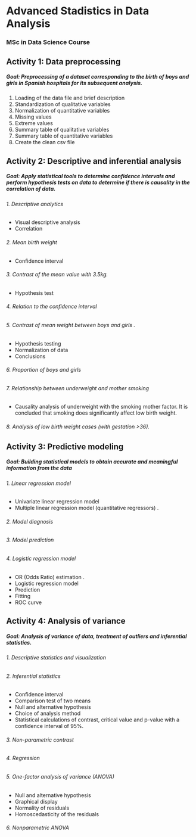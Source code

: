 # Advanced Stadistics in Data Analysis 
### MSc in Data Science Course

## Activity 1: Data preprocessing

##### Goal: Preprocessing of a dataset corresponding to the birth of boys and girls in Spanish hospitals for its subsequent analysis. 

1. Loading of the data file and brief description 
2. Standardization of qualitative variables 
3. Normalization of quantitative variables 
4. Missing values 
5. Extreme values 
6. Summary table of qualitative variables 
7. Summary table of quantitative variables 
8. Create the clean csv file


## Activity 2: Descriptive and inferential analysis

##### Goal: Apply statistical tools to determine confidence intervals and perform hypothesis tests on data to determine if there is causality in the correlation of data. 

###### 1. Descriptive analytics

- Visual descriptive analysis 
- Correlation 

###### 2. Mean birth weight

- Confidence interval

###### 3. Contrast of the mean value with 3.5kg. 
- Hypothesis test

###### 4. Relation to the confidence interval

###### 5. Contrast of mean weight between boys and girls .

- Hypothesis testing
- Normalization of data
- Conclusions

###### 6. Proportion of boys and girls

###### 7. Relationship between underweight and mother smoking

- Causality analysis of underweight with the smoking mother factor. It is concluded that smoking does significantly affect low birth weight. 

###### 8. Analysis of low birth weight cases (with gestation >36). 

## Activity 3: Predictive modeling

##### Goal: Building statistical models to obtain accurate and meaningful information from the data

###### 1. Linear regression model 

- Univariate linear regression model 
- Multiple linear regression model (quantitative regressors) . 

###### 2. Model diagnosis 

###### 3. Model prediction

###### 4. Logistic regression model 

- OR (Odds Ratio) estimation .
- Logistic regression model 
- Prediction 
- Fitting
- ROC curve 

## Activity 4: Analysis of variance

##### Goal: Analysis of variance of data, treatment of outliers and inferential statistics.

###### 1. Descriptive statistics and visualization

###### 2. Inferential statistics

- Confidence interval
- Comparison test of two means
- Null and alternative hypothesis
- Choice of analysis method
- Statistical calculations of contrast, critical value and p-value with a confidence interval of 95%.

###### 3. Non-parametric contrast

###### 4. Regression 

###### 5. One-factor analysis of variance (ANOVA) 

- Null and alternative hypothesis
- Graphical display 
- Normality of residuals 
- Homoscedasticity of the residuals 

###### 6. Nonparametric ANOVA 



